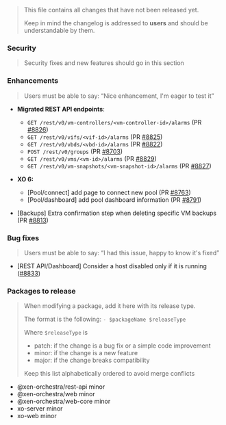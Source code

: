 > This file contains all changes that have not been released yet.
>
> Keep in mind the changelog is addressed to **users** and should be
> understandable by them.

### Security

> Security fixes and new features should go in this section

### Enhancements

> Users must be able to say: “Nice enhancement, I'm eager to test it”

- **Migrated REST API endpoints**:

  - `GET /rest/v0/vm-controllers/<vm-controller-id>/alarms` (PR [#8826](http://github.com/vatesfr/xen-orchestra/pull/8826))
  - `GET /rest/v0/vifs/<vif-id>/alarms` (PR [#8825](http://github.com/vatesfr/xen-orchestra/pull/8825))
  - `GET /rest/v0/vbds/<vbd-id>/alarms` (PR [#8822](http://github.com/vatesfr/xen-orchestra/pull/8822))
  - `POST /rest/v0/groups` (PR [#8703](https://github.com/vatesfr/xen-orchestra/pull/8703))
  - `GET /rest/v0/vms/<vm-id>/alarms` (PR [#8829](http://github.com/vatesfr/xen-orchestra/pull/8829))
  - `GET /rest/v0/vm-snapshots/<vm-snapshot-id>/alarms` (PR [#8827](http://github.com/vatesfr/xen-orchestra/pull/8827))

- **XO 6:**

  - [Pool/connect] add page to connect new pool (PR [#8763](https://github.com/vatesfr/xen-orchestra/pull/8763))
  - [Pool/dashboard] add pool dashboard information (PR [#8791](https://github.com/vatesfr/xen-orchestra/pull/8791))

- [Backups] Extra confirmation step when deleting specific VM backups (PR [#8813](https://github.com/vatesfr/xen-orchestra/pull/8813))

### Bug fixes

> Users must be able to say: “I had this issue, happy to know it's fixed”

- [REST API/Dashboard] Consider a host disabled only if it is running ([#8833](https://github.com/vatesfr/xen-orchestra/pull/8833))

### Packages to release

> When modifying a package, add it here with its release type.
>
> The format is the following: `- $packageName $releaseType`
>
> Where `$releaseType` is
>
> - patch: if the change is a bug fix or a simple code improvement
> - minor: if the change is a new feature
> - major: if the change breaks compatibility
>
> Keep this list alphabetically ordered to avoid merge conflicts

<!--packages-start-->

- @xen-orchestra/rest-api minor
- @xen-orchestra/web minor
- @xen-orchestra/web-core minor
- xo-server minor
- xo-web minor

<!--packages-end-->
